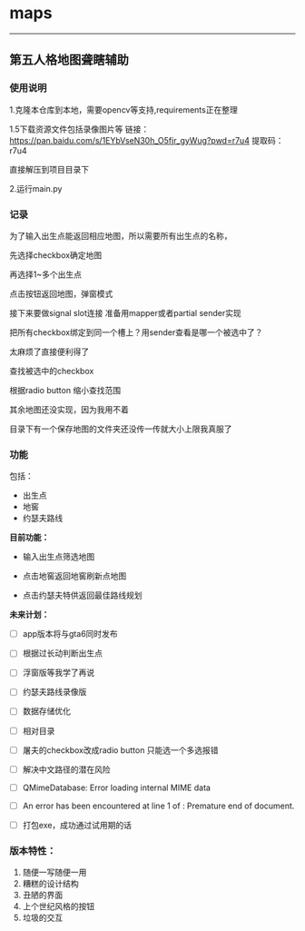 # **maps**

---

## **第五人格地图聋瞎辅助**
### **使用说明**

1.克隆本仓库到本地，需要opencv等支持,requirements正在整理

1.5下载资源文件包括录像图片等 链接：https://pan.baidu.com/s/1EYbVseN30h_O5fjr_gyWug?pwd=r7u4 
提取码：r7u4

直接解压到项目目录下

2.运行main.py

### **记录**

为了输入出生点能返回相应地图，所以需要所有出生点的名称，

先选择checkbox确定地图

再选择1~多个出生点

点击按钮返回地图，弹窗模式

接下来要做signal slot连接 准备用mapper或者partial sender实现

把所有checkbox绑定到同一个槽上？用sender查看是哪一个被选中了？

太麻烦了直接便利得了

查找被选中的checkbox

根据radio button 缩小查找范围

其余地图还没实现，因为我用不着

目录下有一个保存地图的文件夹还没传一传就大小上限我真服了



### **功能**

包括：

- 出生点
- 地窖
- 约瑟夫路线



**目前功能：**

- 输入出生点筛选地图

- 点击地窖返回地窖刷新点地图
- 点击约瑟夫特供返回最佳路线规划



**未来计划：**

- [ ] app版本将与gta6同时发布
- [ ] 根据过长动判断出生点
- [ ] 浮窗版等我学了再说
- [ ] 约瑟夫路线录像版
- [ ] 数据存储优化
- [ ] 相对目录
- [ ] 屠夫的checkbox改成radio button 只能选一个多选报错
- [ ] 解决中文路径的潜在风险
- [ ] QMimeDatabase: Error loading internal MIME data
- [ ] An error has been encountered at line 1 of <internal MIME data>: Premature end of document.
- [ ] 打包exe，成功通过试用期的话



### 版本特性：

1. 随便一写随便一用
2. 糟糕的设计结构
3. 丑陋的界面
4. 上个世纪风格的按钮
5. 垃圾的交互
